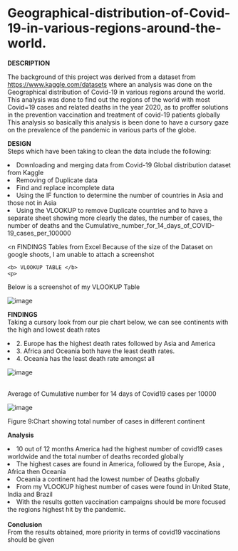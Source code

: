 # Geographical-distribution-of-Covid-19-in-various-regions-around-the-world.

<b>DESCRIPTION</b>
  <br>

The background of this project was derived from a dataset from https://www.kaggle.com/datasets where an analysis was done on the Geographical distribution of Covid-19 in various regions around the world.
This analysis was done to find out the regions of the world with most Covid=19 cases and related deaths in the year 2020, as to proffer solutions in the prevention vaccination and treatment of covid-19 patients globally
This analysis so basically this analysis is been done to have a cursory gaze on the prevalence of the pandemic in various parts of the globe.


<b>DESIGN</b>
  <br>
Steps which have been taking to clean the data include the following:
  <br>
  <li> Downloading and merging data from Covid-19 Global distribution dataset from Kaggle</li>
  <li> Removing of Duplicate data </li>
  <li>Find and replace incomplete data </li>
  <li>Using the IF function to determine the number of countries in Asia and those not in Asia </li>
<li> Using the VLOOKUP to remove Duplicate countries and to have a separate sheet showing more clearly the dates, the number of cases, the number of deaths and the Cumulative_number_for_14_days_of_COVID-19_cases_per_100000 </li>
  
 <n FINDINGS
Tables from Excel
Because of the size of the Dataset on google shoots, I am unable to attach a screenshot
    
    <b> VLOOKUP TABLE </b>
    <p>
Below is a screenshot of my VLOOKUP Table
  
  
  ![image](https://user-images.githubusercontent.com/36554181/145654344-b967ddcf-1c86-4aea-b8ff-085b880d6d61.png)
  
  <b>FINDINGS</b>
  <br>
Taking a cursory look from our pie chart below, we can see continents with the high and lowest death rates
  <li> 2. Europe has the highest death rates followed by Asia and America </li>
  <li> 3. Africa and Oceania both have the least death rates.</li>
  <li>4. Oceania has the least death rate amongst all</li>
  
  
  ![image](https://user-images.githubusercontent.com/36554181/145656227-d21c4683-6c68-4117-bbca-13235a4f87b8.png)
  
 <br> Average of Cumulative number for 14 days of Covid19 cases per 10000
  
  ![image](https://user-images.githubusercontent.com/36554181/145656270-ca9f306d-02c1-4f66-803b-971508005c72.png)
  
  Figure 9:Chart showing total number of cases in different continent
  
  
  <b>Analysis</b>
  <br>
<li> 10 out of 12 months America had the highest number of covid19 cases worldwide and the total number of deaths recorded globally</li>
  <li> The highest cases are found in America, followed by the Europe, Asia , Africa then Oceania</li>
  <li>  Oceania a continent had the lowest number of Deaths globally</li>
  <li> From my VLOOKUP highest number of cases were found in United State, India and Brazil </li>
<li> With the results gotten vaccination campaigns should be more focused the regions highest hit by the pandemic.</li>
  <br>
  <b>Conclusion</b>
  <br>
From the results obtained, more priority in terms of covid19 vaccinations should be given

  
  

